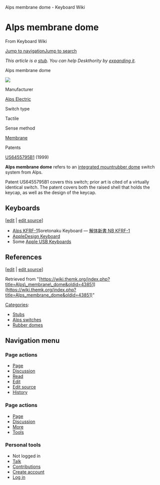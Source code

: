 Alps membrane dome - Keyboard Wiki

Alps membrane dome
==================

From Keyboard Wiki 

[Jump to navigation](https://wiki.themk.org/index.php/Alps_membrane_dome#column-one)[Jump to search](https://wiki.themk.org/index.php/Alps_membrane_dome#searchInput)

*This article is a [stub](https://wiki.themk.org/index.php/Deskthority:stub "Deskthority:stub"). You can help Deskthority by [expanding it](https://wiki.themk.org/index.php?title=Alps_membrane_dome&action=edit).*

Alps membrane dome

[![](https://wiki.themk.org/images/thumb/3/37/Alps_membrane_dome.jpg/500px-Alps_membrane_dome.jpg)](https://wiki.themk.org/index.php/File:Alps_membrane_dome.jpg)

Manufacturer

[Alps Electric](https://wiki.themk.org/index.php/Alps_Electric "Alps Electric")

Switch type

Tactile

Sense method

[Membrane](https://wiki.themk.org/index.php/Membrane "Membrane")

Patents

[US6455795B1](https://patents.google.com/patent/US6455795B1) (1999)

**Alps membrane dome** refers to an [integrated mount](https://wiki.themk.org/index.php/Integrated_mount "Integrated mount")[rubber dome](https://wiki.themk.org/index.php/Rubber_dome "Rubber dome") switch system from Alps.

Patent US6455795B1 covers this switch; prior art is cited of a virtually identical switch. The patent covers both the raised shell that holds the keycap, as well as the design of the keycap.

Keyboards
---------

\[[edit](https://wiki.themk.org/index.php?title=Alps_membrane_dome&veaction=edit&section=1 "Edit section: Keyboards") | [edit source](https://wiki.themk.org/index.php?title=Alps_membrane_dome&action=edit&section=1 "Edit section's source code: Keyboards")\]

*   [Alps KFRF-1](https://wiki.themk.org/index.php?title=Alps_KFRF-1&action=edit&redlink=1 "Alps KFRF-1 (page does not exist)")<ref>Soretonaku Keyboard — [解体新書 NB KFRF-1](http://park10.wakwak.com/~jpspace/key/kaitai_kfrf-1.html)</ref>
*   [AppleDesign Keyboard](https://wiki.themk.org/index.php/AppleDesign_Keyboard "AppleDesign Keyboard")
*   Some [Apple USB Keyboards](https://wiki.themk.org/index.php/Apple_USB_Keyboard "Apple USB Keyboard")

References
----------

\[[edit](https://wiki.themk.org/index.php?title=Alps_membrane_dome&veaction=edit&section=2 "Edit section: References") | [edit source](https://wiki.themk.org/index.php?title=Alps_membrane_dome&action=edit&section=2 "Edit section's source code: References")\]

<references />

Retrieved from "[https://wiki.themk.org/index.php?title=Alps\_membrane\_dome&oldid=43851](https://wiki.themk.org/index.php?title=Alps_membrane_dome&oldid=43851)"

[Categories](https://wiki.themk.org/index.php/Special:Categories "Special:Categories"):

*   [Stubs](https://wiki.themk.org/index.php/Category:Stubs "Category:Stubs")
*   [Alps switches](https://wiki.themk.org/index.php/Category:Alps_switches "Category:Alps switches")
*   [Rubber domes](https://wiki.themk.org/index.php/Category:Rubber_domes "Category:Rubber domes")

Navigation menu
---------------

### Page actions

*   [Page](https://wiki.themk.org/index.php/Alps_membrane_dome "View the content page [c]")
*   [Discussion](https://wiki.themk.org/index.php?title=Talk:Alps_membrane_dome&action=edit&redlink=1 "Discussion about the content page (page does not exist) [t]")
*   [Read](https://wiki.themk.org/index.php/Alps_membrane_dome)
*   [Edit](https://wiki.themk.org/index.php?title=Alps_membrane_dome&veaction=edit "Edit this page [v]")
*   [Edit source](https://wiki.themk.org/index.php?title=Alps_membrane_dome&action=edit "Edit the source code of this page [e]")
*   [History](https://wiki.themk.org/index.php?title=Alps_membrane_dome&action=history "Past revisions of this page [h]")

### Page actions

*   [Page](https://wiki.themk.org/index.php/Alps_membrane_dome "Page")
*   [Discussion](https://wiki.themk.org/index.php?title=Talk:Alps_membrane_dome&action=edit&redlink=1 " (page does not exist)")
*   [More](https://wiki.themk.org/index.php/Alps_membrane_dome#p-cactions)
*   [Tools](https://wiki.themk.org/index.php/Alps_membrane_dome#p-tb "Tools")

### Personal tools

*   Not logged in
*   [Talk](https://wiki.themk.org/index.php/Special:MyTalk "Discussion about edits from this IP address [n]")
*   [Contributions](https://wiki.themk.org/index.php/Special:MyContributions "A list of edits made from this IP address [y]")
*   [Create account](https://wiki.themk.org/index.php?title=Special:CreateAccount&returnto=Alps+membrane+dome "You are encouraged to create an account and log in; however, it is not mandatory")
*   [Log in](https://wiki.themk.org/index.php?title=Special:UserLogin&returnto=Alps+membrane+dome "You are encouraged to log in; however, it is not mandatory [o]")

[](https://wiki.themk.org/index.php/Main_Page) [](https://wiki.themk.org/index.php/Alps_membrane_dome#sidebar "Jump to navigation")[](https://wiki.themk.org/index.php/Alps_membrane_dome#p-personal "user tools")[](https://wiki.themk.org/index.php/Alps_membrane_dome#globalWrapper "back to top")